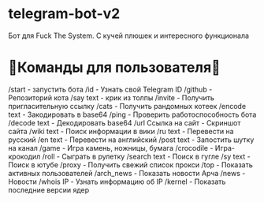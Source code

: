 # telegram-bot-v2
Бот для Fuck The System. С кучей плюшек и интересного функционала

📎Команды для пользователя📎
=====
/start - запустить бота
/id - Узнать свой Telegram ID
/github - Репозиторий кота
/say text - крик из толпы
/invite - Получить пригласительную ссылку
/cats - Получить рандомных котеек
/encode text - Закодировать в base64
/ping - Проверить работоспособность бота
/decode text - Декодировать base64
/url Ссылка на сайт - Скриншот сайта
/wiki text - Поиск информации в вики
/ru text - Перевести на русский
/en text - Перевести на английский
/post text - Запостить шутку на канал
/game - Игра камень, ножницы, бумага
/crocodile - Игра-крокодил
/roll - Сыграть в рулетку
/search text - Поиск в гугле
/sy text - Поиск в ютубе
/proxy - Получить свежий список прокси
/top - Показать активных пользователей
/arch_news - Показать новости Арча
/news - Новости
/whois IP - Узнать информацию об IP
/kernel - Показать последние версии ядер
